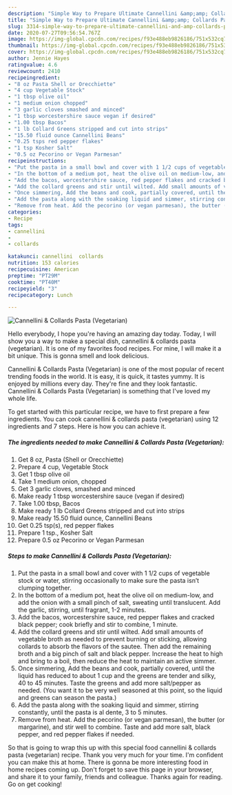 ```yaml
---
description: "Simple Way to Prepare Ultimate Cannellini &amp;amp; Collards Pasta (Vegetarian)"
title: "Simple Way to Prepare Ultimate Cannellini &amp;amp; Collards Pasta (Vegetarian)"
slug: 3314-simple-way-to-prepare-ultimate-cannellini-and-amp-collards-pasta-vegetarian
date: 2020-07-27T09:56:54.767Z
image: https://img-global.cpcdn.com/recipes/f93e488eb9826186/751x532cq70/cannellini-collards-pasta-vegetarian-recipe-main-photo.jpg
thumbnail: https://img-global.cpcdn.com/recipes/f93e488eb9826186/751x532cq70/cannellini-collards-pasta-vegetarian-recipe-main-photo.jpg
cover: https://img-global.cpcdn.com/recipes/f93e488eb9826186/751x532cq70/cannellini-collards-pasta-vegetarian-recipe-main-photo.jpg
author: Jennie Hayes
ratingvalue: 4.6
reviewcount: 2410
recipeingredient:
- "8 oz Pasta Shell or Orecchiette"
- "4 cup Vegetable Stock"
- "1 tbsp olive oil"
- "1 medium onion chopped"
- "3 garlic cloves smashed and minced"
- "1 tbsp worcestershire sauce vegan if desired"
- "1.00 tbsp Bacos"
- "1 lb Collard Greens stripped and cut into strips"
- "15.50 fluid ounce Cannellini Beans"
- "0.25 tsps red pepper flakes"
- "1 tsp Kosher Salt"
- "0.5 oz Pecorino or Vegan Parmesan"
recipeinstructions:
- "Put the pasta in a small bowl and cover with 1 1/2 cups of vegetable stock or water, stirring occasionally to make sure the pasta isn’t clumping together."
- "In the bottom of a medium pot, heat the olive oil on medium-low, and add the onion with a small pinch of salt, sweating until translucent. Add the garlic, stirring, until fragrant, 1-2 minutes."
- "Add the bacos, worcestershire sauce, red pepper flakes and cracked black pepper; cook briefly and stir to combine, 1 minute."
- "Add the collard greens and stir until wilted. Add small amounts of vegetable broth as needed to prevent burning or sticking, allowing collards to absorb the flavors of the sautee. Then add the remaining broth and a big pinch of salt and black pepper. Increase the heat to high and bring to a boil, then reduce the heat to maintain an active simmer."
- "Once simmering, Add the beans and cook, partially covered, until the liquid has reduced to about 1 cup and the greens are tender and silky, 40 to 45 minutes. Taste the greens and add more salt/pepper as needed. (You want it to be very well seasoned at this point, so the liquid and greens can season the pasta.)"
- "Add the pasta along with the soaking liquid and simmer, stirring constantly, until the pasta is al dente, 3 to 5 minutes."
- "Remove from heat. Add the pecorino (or vegan parmesan), the butter (or margarine), and stir well to combine. Taste and add more salt, black pepper, and red pepper flakes if needed."
categories:
- Recipe
tags:
- cannellini
- 
- collards

katakunci: cannellini  collards 
nutrition: 153 calories
recipecuisine: American
preptime: "PT29M"
cooktime: "PT40M"
recipeyield: "3"
recipecategory: Lunch

---
```



![Cannellini &amp; Collards Pasta (Vegetarian)](https://img-global.cpcdn.com/recipes/f93e488eb9826186/751x532cq70/cannellini-collards-pasta-vegetarian-recipe-main-photo.jpg)

Hello everybody, I hope you're having an amazing day today. Today, I will show you a way to make a special dish, cannellini &amp; collards pasta (vegetarian). It is one of my favorites food recipes. For mine, I will make it a bit unique. This is gonna smell and look delicious.



Cannellini &amp; Collards Pasta (Vegetarian) is one of the most popular of recent trending foods in the world. It is easy, it is quick, it tastes yummy. It is enjoyed by millions every day. They're fine and they look fantastic. Cannellini &amp; Collards Pasta (Vegetarian) is something that I've loved my whole life.


To get started with this particular recipe, we have to first prepare a few ingredients. You can cook cannellini &amp; collards pasta (vegetarian) using 12 ingredients and 7 steps. Here is how you can achieve it.

<!--inarticleads1-->

##### The ingredients needed to make Cannellini &amp; Collards Pasta (Vegetarian):

1. Get 8 oz, Pasta (Shell or Orecchiette)
1. Prepare 4 cup, Vegetable Stock
1. Get 1 tbsp olive oil
1. Take 1 medium onion, chopped
1. Get 3 garlic cloves, smashed and minced
1. Make ready 1 tbsp worcestershire sauce (vegan if desired)
1. Take 1.00 tbsp, Bacos
1. Make ready 1 lb Collard Greens stripped and cut into strips
1. Make ready 15.50 fluid ounce, Cannellini Beans
1. Get 0.25 tsp(s), red pepper flakes
1. Prepare 1 tsp., Kosher Salt
1. Prepare 0.5 oz Pecorino or Vegan Parmesan




<!--inarticleads2-->

##### Steps to make Cannellini &amp; Collards Pasta (Vegetarian):

1. Put the pasta in a small bowl and cover with 1 1/2 cups of vegetable stock or water, stirring occasionally to make sure the pasta isn’t clumping together.
1. In the bottom of a medium pot, heat the olive oil on medium-low, and add the onion with a small pinch of salt, sweating until translucent. Add the garlic, stirring, until fragrant, 1-2 minutes.
1. Add the bacos, worcestershire sauce, red pepper flakes and cracked black pepper; cook briefly and stir to combine, 1 minute.
1. Add the collard greens and stir until wilted. Add small amounts of vegetable broth as needed to prevent burning or sticking, allowing collards to absorb the flavors of the sautee. Then add the remaining broth and a big pinch of salt and black pepper. Increase the heat to high and bring to a boil, then reduce the heat to maintain an active simmer.
1. Once simmering, Add the beans and cook, partially covered, until the liquid has reduced to about 1 cup and the greens are tender and silky, 40 to 45 minutes. Taste the greens and add more salt/pepper as needed. (You want it to be very well seasoned at this point, so the liquid and greens can season the pasta.)
1. Add the pasta along with the soaking liquid and simmer, stirring constantly, until the pasta is al dente, 3 to 5 minutes.
1. Remove from heat. Add the pecorino (or vegan parmesan), the butter (or margarine), and stir well to combine. Taste and add more salt, black pepper, and red pepper flakes if needed.




So that is going to wrap this up with this special food cannellini &amp; collards pasta (vegetarian) recipe. Thank you very much for your time. I'm confident you can make this at home. There is gonna be more interesting food in home recipes coming up. Don't forget to save this page in your browser, and share it to your family, friends and colleague. Thanks again for reading. Go on get cooking!
